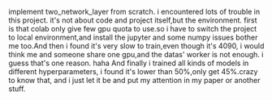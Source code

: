 implement two_network_layer from scratch.
i encountered lots of trouble in this project. it's not about code and project itself,but the environment.
first is that colab only give few gpu quota to use.so i have to switch the project to local environment,and install the jupyter and some numpy issues bother me too.And then i found it's very slow to train,even though it's 4090, i would think me and someone share one gpu,and the datas' worker is not enough. i guess that's one reason. haha And finally i trained all kinds of models in different hyperparameters, i found it's lower than 50%,only get 45%.crazy to know that, and i just let it be and put my attention in my paper or another stuff. 

